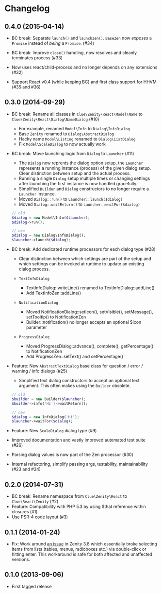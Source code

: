 # Changelog

## 0.4.0 (2015-04-14)

* BC break: Separate `launch()` and `launchZen()`.
  `BaseZen` now *exposes* a `Promise` instead of *being* a `Promise`.
  (#34)

* BC break: Improve `close()` handling, now resolves and cleanly terminates process
  (#33)

* Now uses react/child-process and no longer depends on any extensions
  (#32)

* Support React v0.4 (while keeping BC) and first class support for HHVM
  (#35 and #36)

## 0.3.0 (2014-09-29)

* BC break: Rename all classes in `Clue\Zenity\React\Model\Name` to `Clue\Zenity\React\Dialog\NameDialog`
  (#10)
  * For example, renamed `Model\Info` to `Dialog\InfoDialog`
  * Base `Zenity` renamed to `Dialog\AbstractDialog`
  * Hacky name `Model\Listing` renamed to `Dialog\ListDialog`
  * Fix `Model\ScaleDialog` to now actually work

* BC break: Move launching logic from `Dialog` to `Launcher`
  (#11)
  * The `Dialog` now reprents the dialog option setup, the `Launcher` represents a running instance (process) of the given dialog setup. Clear distinction between setup and the actual process.
  * Running a single `Dialog` setup multiple times or changing settings after launching the first instance is now handled gracefully.
  * Simplified `Builder` and `Dialog` constructors to no longer require a `Launcher` instance.
  * Moved `Dialog::run()` to `Launcher::launch($dialog)`
  * Moved `Dialog::waitReturn()` to `Launcher::waitFor($dialog)`
  
  ```php
  // old
  $dialog = new Model\Info($launcher);
  $dialog->run();
  
  // new
  $dialog = new Dialog\InfoDialog();
  $launcher->launch($dialog);
  ```
  
* BC break: Add dedicated runtime processors for each dialog type
  (#28)
  * Clear distinction between which settings are part of the setup and which settings can be invoked at runtime to update an existing dialog process.

  * `TextInfoDialog`
    * TextInfoDialog::writeLine() renamed to TextInfoDialog::addLine()
    * Add TextInfoZen::addLine()

  * `NotificationDialog`
    * Moved NotificationDialog::setIcon(), setVisible(), setMessage(), setTooltip() to NotificationZen
    * Builder::notification() no longer accepts an optional $icon parameter

  * `ProgressDialog`
    * Moved ProgressDialog::advance(), complete(), getPercentage() to NotificationZen
    * Add ProgressZen::setText() and setPercentage()

* Feature: New `AbstractTextDialog` base class for question / error / warning / info dialogs
  (#25)
  * Simplified text dialog constructors to accept an optional text argument. This often makes using the `Builder` obsolete.
  
  ```php
  // old
  $builder = new Builder($launcher);
  $builder->info('Hi')->waitReturn();
  
  // new
  $dialog = new InfoDialog('Hi');
  $launcher->waitFor($dialog);
  ```

* Feature: New `ScaleDialog` dialog type
  (#9)

* Improved documentation and vastly improved automated test suite
  (#26)

* Parsing dialog values is now part of the Zen processor
  (#30)

* Internal refactoring, simplify passing args, testability, maintainability
  (#23 and #24)

## 0.2.0 (2014-07-31)

* BC break: Rename namespace from `Clue\Zenity\React` to `Clue\React\Zenity`
  (#2)
* Feature: Compatibility with PHP 5.3 by using $that reference within closures
  (#1)
* Use PSR-4 code layout
  (#3)

## 0.1.1 (2014-01-24)

* Fix: Work around [an issue](https://bugzilla.gnome.org/show_bug.cgi?id=698683)
  in Zenity 3.8 which essentially broke selecting items from lists (tables,
  menus, radioboxes etc.) via double-click or hitting enter. This workaround is
  safe for both affected and unaffected versions.

## 0.1.0 (2013-09-06)

* First tagged release
